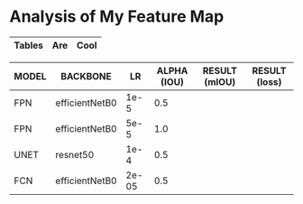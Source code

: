 # Analysis of My Feature Map

| Tables | Are | Cool |
| ------ | :-: | ---: |

| MODEL | BACKBONE       | LR    | ALPHA (IOU) | RESULT (mIOU) | RESULT (loss) |
| ----- | -------------- | ----- | ----------- | ------------- | ------------- |
| FPN   | efficientNetB0 | 1e-5  | 0.5         |
| FPN   | efficientNetB0 | 5e-5  | 1.0         |
| UNET  | resnet50       | 1e-4  | 0.5         |
| FCN   | efficientNetB0 | 2e-05 | 0.5         |
